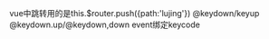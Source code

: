 

vue中跳转用的是this.$router.push({path:'lujing'})
@keydown/keyup   @keydown.up/@keydown,down    event绑定keycode
